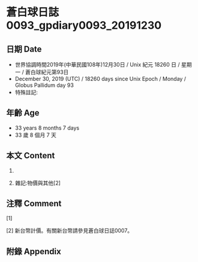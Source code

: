 # 蒼白球日誌0093_gpdiary0093_20191230 #

## 日期 Date ##

* 世界協調時間2019年(中華民國108年)12月30日 / Unix 紀元 18260 日 / 星期一 / 蒼白球紀元第93日
* December 30, 2019 (UTC) / 18260 days since Unix Epoch / Monday / Globus Pallidum day 93
* 特殊註記:

## 年齡 Age ##

* 33 years 8 months 7 days
* 33 歲 8 個月 7 天

## 本文 Content ##

1. 

    
2. 雜記:物價與其他[2]

    

## 注釋 Comment ##

[1] 


[2] 新台幣計價。有關新台幣請參見蒼白球日誌0007。



## 附錄 Appendix ##

